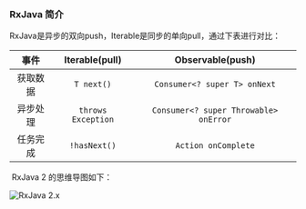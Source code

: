 ### RxJava 简介

​	RxJava是异步的双向push，Iterable是同步的单向pull，通过下表进行对比：

|   事件   |   Iterable(pull)   |           Observable(push)            |
| :------: | :----------------: | :-----------------------------------: |
| 获取数据 |     `T next()`     |     `Consumer<? super T> onNext`      |
| 异步处理 | `throws Exception` | `Consumer<? super Throwable> onError` |
| 任务完成 |    `!hasNext()`    |          `Action onComplete`          |

​	RxJava 2 的思维导图如下：

![RxJava 2.x](https://github.com/aheven/RxJavaLearning/blob/master/pic/RxJava%202.x.png)
